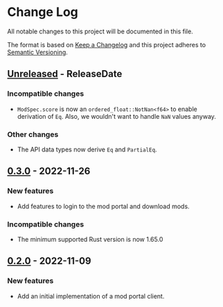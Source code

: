 # Change Log

All notable changes to this project will be documented in this file.

The format is based on [Keep a Changelog](http://keepachangelog.com/)
and this project adheres to [Semantic Versioning](http://semver.org/).

<!-- next-header -->
## [Unreleased] - ReleaseDate

### Incompatible changes

- `ModSpec.score` is now an `ordered_float::NotNan<f64>` to enable derivation of `Eq`.
  Also, we wouldn't want to handle `NaN` values anyway.

### Other changes

- The API data types now derive `Eq` and `PartialEq`.

## [0.3.0] - 2022-11-26

### New features

- Add features to login to the mod portal and download mods.

### Incompatible changes

- The minimum supported Rust version is now 1.65.0

## [0.2.0] - 2022-11-09

### New features

- Add an initial implementation of a mod portal client.

<!-- next-url -->
[Unreleased]: https://github.com/MForster/factorio-rust-tools/compare/factorio-mod-api-v0.3.0...HEAD
[0.3.0]: https://github.com/MForster/factorio-rust-tools/compare/factorio-mod-api-v0.2.0...factorio-mod-api-v0.3.0
[0.2.0]: https://github.com/MForster/factorio-rust-tools/compare/factorio-mod-api-base...factorio-mod-api-v0.2.0
